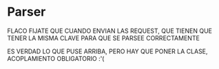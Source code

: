 # Parser

FLACO FIJATE QUE CUANDO ENVIAN LAS REQUEST, QUE TIENEN QUE TENER LA MISMA CLAVE PARA QUE SE PARSEE CORRECTAMENTE

ES VERDAD LO QUE PUSE ARRIBA, PERO HAY QUE PONER LA CLASE, ACOPLAMIENTO OBLIGATORIO :'(
